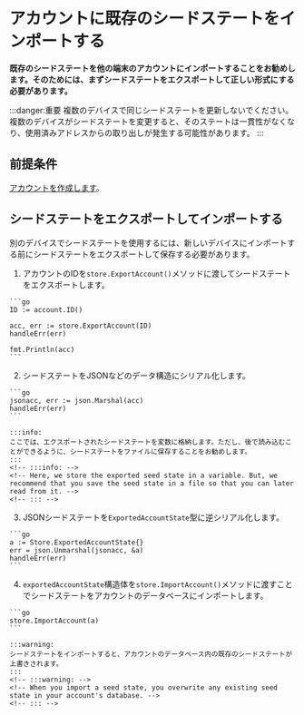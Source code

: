 # アカウントに既存のシードステートをインポートする
<!-- # Import an existing seed state into an account -->

**既存のシードステートを他の端末のアカウントにインポートすることをお勧めします。そのためには、まずシードステートをエクスポートして正しい形式にする必要があります。**
<!-- **You may want to import an existing seed state into an account on another device. To do so, you first need to export the seed state so that it's in the correct format.** -->

:::danger:重要
複数のデバイスで同じシードステートを更新しないでください。複数のデバイスがシードステートを変更すると、そのステートは一貫性がなくなり、使用済みアドレスからの取り出しが発生する可能性があります。
:::
<!-- :::danger:Important -->
<!-- Never update the same seed state on multiple devices. If more than one device changes the seed state, the state is no longer consistent and may lead to withdrawals from spent addresses. -->
<!-- ::: -->

## 前提条件
<!-- ## Prerequisites -->

[アカウントを作成します](../how-to-guides/create-account.md)。
<!-- [Create an account](../how-to-guides/create-account.md). -->

## シードステートをエクスポートしてインポートする
<!-- ## Export then import your seed state -->

別のデバイスでシードステートを使用するには、新しいデバイスにインポートする前にシードステートをエクスポートして保存する必要があります。
<!-- To use your seed state on another device, you need to export and store it before importing it onto the new device. -->

1. アカウントのIDを`store.ExportAccount()`メソッドに渡してシードステートをエクスポートします。
  <!-- 1. Export your seed state by passing your account's ID to the `store.ExportAccount()` method -->

    ```go
    ID := account.ID()

    acc, err := store.ExportAccount(ID)
    handleErr(err)

    fmt.Println(acc)
    ```

2. シードステートをJSONなどのデータ構造にシリアル化します。
  <!-- 2. Serialize your seed state into a data structure such as JSON -->

    ```go
    jsonacc, err := json.Marshal(acc)
    handleErr(err)
    ```

    :::info:
    ここでは、エクスポートされたシードステートを変数に格納します。ただし、後で読み込むことができるように、シードステートをファイルに保存することをお勧めします。
    :::
    <!-- :::info: -->
    <!-- Here, we store the exported seed state in a variable. But, we recommend that you save the seed state in a file so that you can later read from it. -->
    <!-- ::: -->

3. JSONシードステートを`ExportedAccountState`型に逆シリアル化します。
  <!-- 3. Deserialize your JSON seed state into an `ExportedAccountState` type -->

    ```go
    a := Store.ExportedAccountState{}
    err = json.Unmarshal(jsonacc, &a)
    handleErr(err)
    ```

4. `exportedAccountState`構造体を`store.ImportAccount()`メソッドに渡すことでシードステートをアカウントのデータベースにインポートします。
  <!-- 4. Import your seed state into your account's database by passing the `ExportedAccountState` struct to the `store.ImportAccount()` method -->

    ```go
    store.ImportAccount(a)
    ```

    :::warning:
    シードステートをインポートすると、アカウントのデータベース内の既存のシードステートが上書きされます。
    :::
    <!-- :::warning: -->
    <!-- When you import a seed state, you overwrite any existing seed state in your account's database. -->
    <!-- ::: -->
